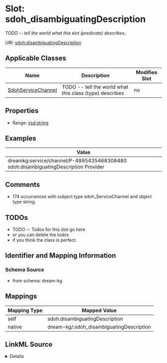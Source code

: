 

# Slot: sdoh_disambiguatingDescription


_TODO -- tell the world what this slot (predicate) describes._





URI: [sdoh:disambiguatingDescription](http://schema.org/disambiguatingDescription)



<!-- no inheritance hierarchy -->





## Applicable Classes

| Name | Description | Modifies Slot |
| --- | --- | --- |
| [SdohServiceChannel](../classes/SdohServiceChannel.md) | TODO -- tell the world what this class (type) describes |  no  |







## Properties

* Range: [xsd:string](http://www.w3.org/2001/XMLSchema#string)






## Examples

| Value |
| --- |
| dreamkg:service/channel/P-4895435468308480 sdoh:disambiguatingDescription Provider |

## Comments

* 174 occurrences with subject type sdoh_ServiceChannel and object type string.

## TODOs

* TODO -- Todos for this slot go here
* or you can delete the todos
* if you think the class is perfect.

## Identifier and Mapping Information







### Schema Source


* from schema: dream-kg




## Mappings

| Mapping Type | Mapped Value |
| ---  | ---  |
| self | sdoh:disambiguatingDescription |
| native | dream-kg/:sdoh_disambiguatingDescription |




## LinkML Source

<details>
```yaml
name: sdoh_disambiguatingDescription
description: TODO -- tell the world what this slot (predicate) describes.
todos:
- TODO -- Todos for this slot go here
- or you can delete the todos
- if you think the class is perfect.
comments:
- 174 occurrences with subject type sdoh_ServiceChannel and object type string.
examples:
- value: dreamkg:service/channel/P-4895435468308480 sdoh:disambiguatingDescription
    Provider
from_schema: dream-kg
rank: 1000
slot_uri: sdoh:disambiguatingDescription
alias: sdoh_disambiguatingDescription
domain_of:
- sdoh_ServiceChannel
range: string

```
</details>